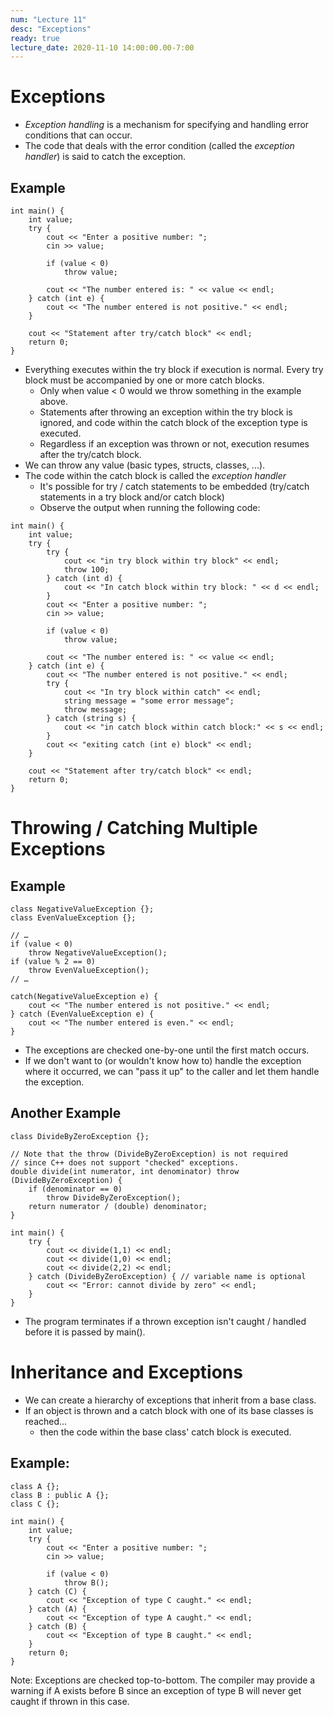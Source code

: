 ```yaml
---
num: "Lecture 11"
desc: "Exceptions"
ready: true
lecture_date: 2020-11-10 14:00:00.00-7:00
---
```


# Exceptions

* <i>Exception handling</i> is a mechanism for specifying and handling error conditions that can occur.
* The code that deals with the error condition (called the <i>exception handler</i>) is said to catch the exception.

## Example

```
int main() {
	int value;
	try {
		cout << "Enter a positive number: ";
		cin >> value;

		if (value < 0)
			throw value;

		cout << "The number entered is: " << value << endl;
	} catch (int e) {
		cout << "The number entered is not positive." << endl;
	}
	
	cout << "Statement after try/catch block" << endl;
	return 0;
}
```

* Everything executes within the try block if execution is normal. Every try block must be accompanied by one or more catch blocks.
    * Only when value < 0 would we throw something in the example above.
	* Statements after throwing an exception within the try block is ignored, and code within the catch block of the exception type is executed.
	* Regardless if an exception was thrown or not, execution resumes after the try/catch block.
* We can throw any value (basic types, structs, classes, ...).
* The code within the catch block is called the <i>exception handler</i>
    * It's possible for try / catch statements to be embedded (try/catch statements in a try block and/or catch block)
    * Observe the output when running the following code:

```
int main() {
    int value;
    try {
        try {
            cout << "in try block within try block" << endl;
            throw 100;
        } catch (int d) {
            cout << "In catch block within try block: " << d << endl;
        }
        cout << "Enter a positive number: ";
        cin >> value;

        if (value < 0)
            throw value;

        cout << "The number entered is: " << value << endl;
    } catch (int e) {
        cout << "The number entered is not positive." << endl;
        try {
            cout << "In try block within catch" << endl;
            string message = "some error message";
            throw message;
        } catch (string s) {
            cout << "in catch block within catch block:" << s << endl;
        }
        cout << "exiting catch (int e) block" << endl;
    }
	
    cout << "Statement after try/catch block" << endl;
    return 0;
}
```

# Throwing / Catching Multiple Exceptions

## Example

```
class NegativeValueException {};
class EvenValueException {};

// …
if (value < 0)
	throw NegativeValueException();
if (value % 2 == 0)
	throw EvenValueException();
// …

catch(NegativeValueException e) {
	cout << "The number entered is not positive." << endl;
} catch (EvenValueException e) {
	cout << "The number entered is even." << endl;
}
```

* The exceptions are checked one-by-one until the first match occurs.
* If we don't want to (or wouldn't know how to) handle the exception where it occurred, we can "pass it up" to the caller and let them handle the exception.

## Another Example

```
class DivideByZeroException {};

// Note that the throw (DivideByZeroException) is not required
// since C++ does not support "checked" exceptions.
double divide(int numerator, int denominator) throw (DivideByZeroException) {
	if (denominator == 0)
		throw DivideByZeroException();
	return numerator / (double) denominator;
}

int main() {
	try {
		cout << divide(1,1) << endl;
		cout << divide(1,0) << endl;
		cout << divide(2,2) << endl;
	} catch (DivideByZeroException) { // variable name is optional
		cout << "Error: cannot divide by zero" << endl;
	}
}
```

* The program terminates if a thrown exception isn't caught / handled before it is passed by main().

# Inheritance and Exceptions

* We can create a hierarchy of exceptions that inherit from a base class.
* If an object is thrown and a catch block with one of its base classes is reached...
	* then the code within the base class' catch block is executed.

## Example:

```
class A {};
class B : public A {};
class C {};

int main() {
	int value;
	try {
		cout << "Enter a positive number: ";
		cin >> value;
	
		if (value < 0)
			throw B();
	} catch (C) {
		cout << "Exception of type C caught." << endl;
	} catch (A) {
		cout << "Exception of type A caught." << endl;
	} catch (B) {
		cout << "Exception of type B caught." << endl;
	}
	return 0;
}
```

Note: Exceptions are checked top-to-bottom. The compiler may provide a warning if A exists before B since an exception of type B will never get caught if thrown in this case.

